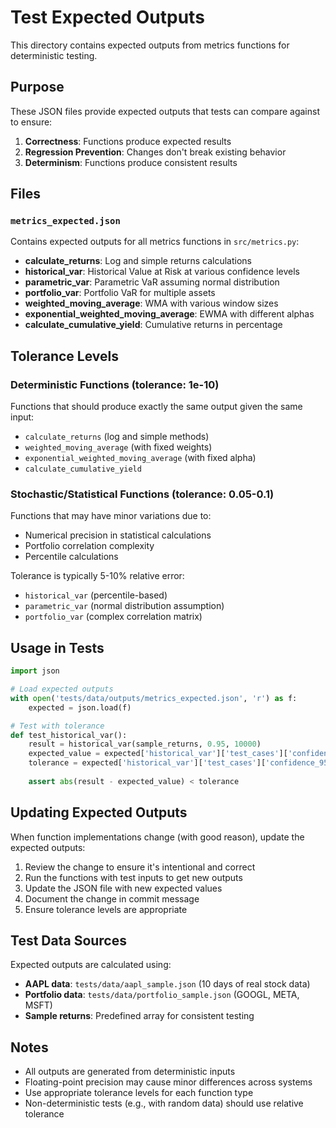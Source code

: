 # Test Expected Outputs

This directory contains expected outputs from metrics functions for deterministic testing.

## Purpose

These JSON files provide expected outputs that tests can compare against to ensure:
1. **Correctness**: Functions produce expected results
2. **Regression Prevention**: Changes don't break existing behavior
3. **Determinism**: Functions produce consistent results

## Files

### `metrics_expected.json`

Contains expected outputs for all metrics functions in `src/metrics.py`:

- **calculate_returns**: Log and simple returns calculations
- **historical_var**: Historical Value at Risk at various confidence levels
- **parametric_var**: Parametric VaR assuming normal distribution
- **portfolio_var**: Portfolio VaR for multiple assets
- **weighted_moving_average**: WMA with various window sizes
- **exponential_weighted_moving_average**: EWMA with different alphas
- **calculate_cumulative_yield**: Cumulative returns in percentage

## Tolerance Levels

### Deterministic Functions (tolerance: 1e-10)
Functions that should produce exactly the same output given the same input:
- `calculate_returns` (log and simple methods)
- `weighted_moving_average` (with fixed weights)
- `exponential_weighted_moving_average` (with fixed alpha)
- `calculate_cumulative_yield`

### Stochastic/Statistical Functions (tolerance: 0.05-0.1)
Functions that may have minor variations due to:
- Numerical precision in statistical calculations
- Portfolio correlation complexity
- Percentile calculations

Tolerance is typically 5-10% relative error:
- `historical_var` (percentile-based)
- `parametric_var` (normal distribution assumption)
- `portfolio_var` (complex correlation matrix)

## Usage in Tests

```python
import json

# Load expected outputs
with open('tests/data/outputs/metrics_expected.json', 'r') as f:
    expected = json.load(f)

# Test with tolerance
def test_historical_var():
    result = historical_var(sample_returns, 0.95, 10000)
    expected_value = expected['historical_var']['test_cases']['confidence_95_investment_10000']['expected_var']
    tolerance = expected['historical_var']['test_cases']['confidence_95_investment_10000']['tolerance']
    
    assert abs(result - expected_value) < tolerance
```

## Updating Expected Outputs

When function implementations change (with good reason), update the expected outputs:

1. Review the change to ensure it's intentional and correct
2. Run the functions with test inputs to get new outputs
3. Update the JSON file with new expected values
4. Document the change in commit message
5. Ensure tolerance levels are appropriate

## Test Data Sources

Expected outputs are calculated using:
- **AAPL data**: `tests/data/aapl_sample.json` (10 days of real stock data)
- **Portfolio data**: `tests/data/portfolio_sample.json` (GOOGL, META, MSFT)
- **Sample returns**: Predefined array for consistent testing

## Notes

- All outputs are generated from deterministic inputs
- Floating-point precision may cause minor differences across systems
- Use appropriate tolerance levels for each function type
- Non-deterministic tests (e.g., with random data) should use relative tolerance

